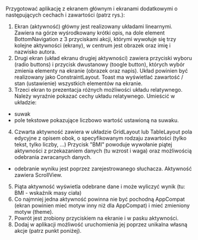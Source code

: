 Przygotować aplikację z ekranem głównym i ekranami dodatkowymi o następujących cechach i zawartości (patrz rys.):

1. Ekran (aktywność) główny jest realizowany układami linearnymi.
Zawiera na górze wyśrodkowany krótki opis, na dole element BottomNavigation z 3 przyciskami akcji, którymi wywołuje się trzy kolejne aktywności (ekrany), w centrum jest obrazek oraz imię i nazwisko autora.
2. Drugi ekran (układ ekranu drugiej aktywności) zawiera przyciski wyboru (radio buttons) i przycisk dwustanowy (toogle button), których wybór zmienia elementy na ekranie (obrazek oraz napis).
Układ powinien być realizowany jako ConstraintLayout.
Toast ma wyświetlać zawartość / stan (ustawienie) wszystkich elementów na ekranie.
3. Trzeci ekran to prezentacja różnych możliwości układu relatywnego.
Należy wyraźnie pokazać cechy układu relatywnego.
Umieścić w układzie:
- suwak
- pole tekstowe pokazujące liczbowo wartość ustawioną na suwaku.
4. Czwarta aktywność zawiera w układzie GridLayout lub TableLayout pola edycyjne z opisem obok, o specyfikowanym rodzaju zawartości (tylko tekst, tylko liczby, ...)
Przycisk "BMI" powoduje wywołanie piątej aktywności z przekazaniem danych (tu wzrost i waga) oraz możliwością odebrania zwracanych danych.
- odebranie wyniku jest poprzez zarejestrowanego słuchacza.
Aktywność zawiera ScrollView.
5. Piąta aktywność wyświetla odebrane dane i może wyliczyć wynik (tu: BMI - wskaźnik masy ciała)
6. Co najmniej jedna aktywność powinna nie być pochodną AppCompat (ekran powinien mieć motyw inny niż dla AppCompat) i mieć zmieniony motyw (theme).
7. Powrót jest zrobiony przyciskiem na ekranie i w pasku aktywności.
8. Dodaj w aplikacji możliwość uruchomienia jej poprzez unikalna własną akcje (patrz punkt poniżej).
